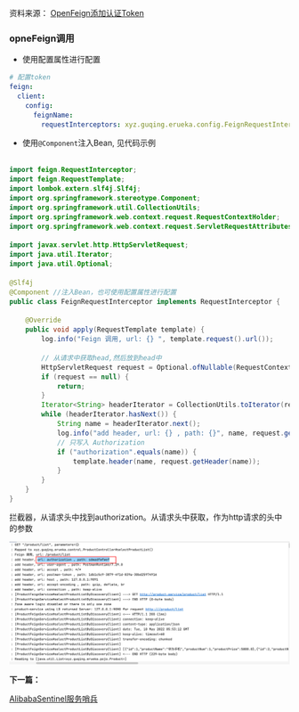 资料来源：
[OpenFeign添加认证Token](https://juejin.cn/post/6914951568383016973)

### opneFeign调用

- 使用配置属性进行配置

~~~~yaml
# 配置token
feign:
  client:
    config:
      feignName:
        requestInterceptors: xyz.guqing.erueka.config.FeignRequestInterceptor
~~~~

- 使用`@Component`注入Bean, 见代码示例

~~~~~java

import feign.RequestInterceptor;
import feign.RequestTemplate;
import lombok.extern.slf4j.Slf4j;
import org.springframework.stereotype.Component;
import org.springframework.util.CollectionUtils;
import org.springframework.web.context.request.RequestContextHolder;
import org.springframework.web.context.request.ServletRequestAttributes;

import javax.servlet.http.HttpServletRequest;
import java.util.Iterator;
import java.util.Optional;

@Slf4j
@Component //注入Bean，也可使用配置属性进行配置
public class FeignRequestInterceptor implements RequestInterceptor {

    @Override
    public void apply(RequestTemplate template) {
        log.info("Feign 调用, url: {} ", template.request().url());

        // 从请求中获取head,然后放到head中
        HttpServletRequest request = Optional.ofNullable(RequestContextHolder.getRequestAttributes()).map(it -> ((ServletRequestAttributes) it).getRequest()).orElse(null);
        if (request == null) {
            return;
        }
        Iterator<String> headerIterator = CollectionUtils.toIterator(request.getHeaderNames());
        while (headerIterator.hasNext()) {
            String name = headerIterator.next();
            log.info("add header, url: {} , path: {}", name, request.getHeader(name));
            // 只写入 Authorization
            if ("authorization".equals(name)) {
                template.header(name, request.getHeader(name));
            }
        }
    }
}

~~~~~

拦截器，从请求头中找到authorization。从请求头中获取，作为http请求的头中的参数

![](large/e6c9d24ely1h239px1dlyj21ts0swthr.jpg ':size=70%')

**下一篇：**

[AlibabaSentinel服务哨兵](springCloud/服务哨兵/AlibabaSentinel服务哨兵.md)